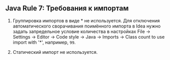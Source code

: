 ## Java Rule 7: Требования к импортам

1. Группировка импортов в виде * не используется. Для отключения автоматического сворачивания поимённого импорта в Idea нужно задать запредельное условие количества в настройках File -> Settings -> Editor -> Code style -> Java -> Imports -> Class count to use import with '*', например, `99`.

2. Статический импорт не используется.
